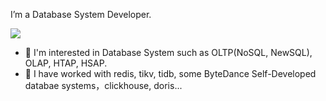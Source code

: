 I’m a Database System Developer.

![](https://komarev.com/ghpvc/?username=JackDrogon)

* 🤔 I'm interested in Database System such as OLTP(NoSQL, NewSQL), OLAP, HTAP, HSAP. 
* 👯 I have worked with redis, tikv, tidb, some ByteDance Self-Developed databae systems，clickhouse, doris...
